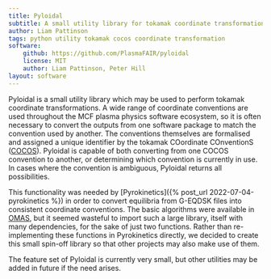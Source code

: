 ```yaml
---
title: Pyloidal
subtitle: A small utility library for tokamak coordinate transformations
author: Liam Pattinson
tags: python utility tokamak cocos coordinate transformation
software:
    github: https://github.com/PlasmaFAIR/pyloidal
    license: MIT
    author: Liam Pattinson, Peter Hill
layout: software
---
```


Pyloidal is a small utility library which may be used to perform tokamak coordinate
transformations. A wide range of coordinate conventions are used throughout the MCF
plasma physics software ecosystem, so it is often necessary to convert the outputs from
one software package to match the convention used by another. The conventions themselves
are formalised and assigned a unique identifier by the tokamak COordinate COnventionS
([COCOS][cocos]). Pyloidal is capable of both converting from one COCOS convention to
another, or determining which convention is currently in use. In cases where the
convention is ambiguous, Pyloidal returns all possibilities.

This functionality was needed by [Pyrokinetics]({% post_url 2022-07-04-pyrokinetics %}) in order
to convert equilibria from G-EQDSK files into consistent coordinate conventions. The
basic algorithms were available in [OMAS][omas], but it seemed wasteful to import such a
large library, itself with many dependencies, for the sake of just two functions. Rather
than re-implementing these functions in Pyrokinetics directly, we decided to create this
small spin-off library so that other projects may also make use of them.

The feature set of Pyloidal is currently very small, but other utilities may be added in
future if the need arises.

[cocos]: https://doi.org/10.1016/j.cpc.2012.09.010
[omas]: https://github.com/gafusion/omas
